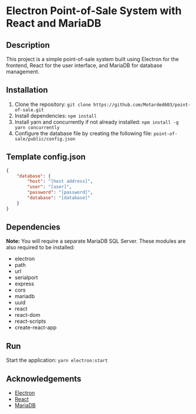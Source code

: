 # Electron Point-of-Sale System with React and MariaDB

## Description
This project is a simple point-of-sale system built using Electron for the frontend, React for the user interface, and MariaDB for database management.

## Installation
1. Clone the repository: `git clone https://github.com/Motarded603/point-of-sale.git`
2. Install dependencies: `npm install`
3. Install yarn and concurrently if not already installed: `npm install -g yarn concurrently`
4. Configure the database file by creating the following file: `point-of-sale/public/config.json`

## Template config.json
```json
{
    "database": {
        "host": "[host address]",
        "user": "[user]",
        "password": "[password]",
        "database": "[database]"
    }
}
```

## Dependencies
**Note:**
You will require a separate MariaDB SQL Server. These modules are also required to be installed:
- electron
- path
- url
- serialport
- express
- cors
- mariadb
- uuid
- react
- react-dom
- react-scripts
- create-react-app

## Run
Start the application: `yarn electron:start`


## Acknowledgements
- [Electron](https://electronjs.org/)
- [React](https://reactjs.org/)
- [MariaDB](https://mariadb.org/)
